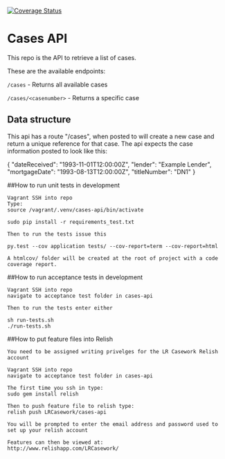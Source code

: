 [![Coverage Status](https://coveralls.io/repos/LandRegistry/cases-api/badge.svg?branch=unit-tests)](https://coveralls.io/r/LandRegistry/cases-api?branch=unit-tests)

# Cases API

This repo is the API to retrieve a list of cases.

These are the available endpoints:

`/cases` - Returns all available cases

`/cases/<casenumber>` - Returns a specific case

## Data structure

This api has a route "/cases", when posted to will create a new case
and return a unique reference for that case. The api expects the case information
posted to look like this:

{
    "dateReceived": "1993-11-01T12:00:00Z",
    "lender": "Example Lender",
    "mortgageDate": "1993-08-13T12:00:00Z",
    "titleNumber": "DN1"
}

##How to run unit tests in development

```
Vagrant SSH into repo
Type: 
source /vagrant/.venv/cases-api/bin/activate

sudo pip install -r requirements_test.txt

Then to run the tests issue this

py.test --cov application tests/ --cov-report=term --cov-report=html

A htmlcov/ folder will be created at the root of project with a code coverage report.
```

##How to run acceptance tests in development

```
Vagrant SSH into repo
navigate to acceptance test folder in cases-api

Then to run the tests enter either

sh run-tests.sh
./run-tests.sh
```

##How to put feature files into Relish

```
You need to be assigned writing privelges for the LR Casework Relish account

Vagrant SSH into repo
navigate to acceptance test folder in cases-api 

The first time you ssh in type:
sudo gem install relish

Then to push feature file to relish type:
relish push LRCasework/cases-api

You will be prompted to enter the email address and password used to set up your relish account

Features can then be viewed at:
http://www.relishapp.com/LRCasework/ 
```
